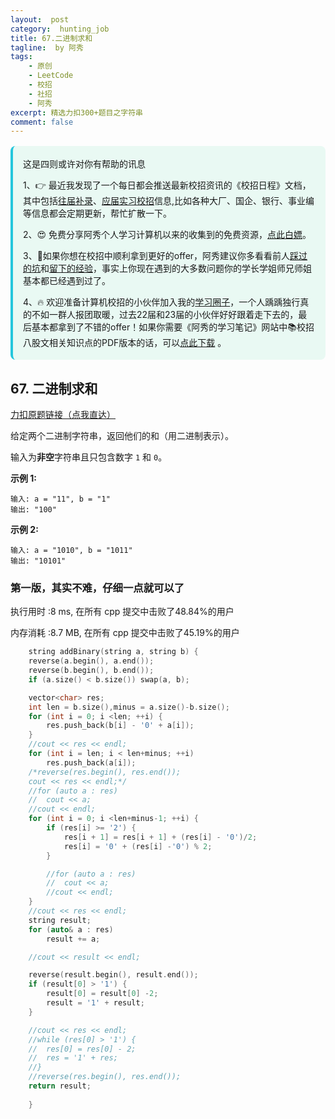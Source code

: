 ```yaml
---
layout:  post
category:  hunting_job
title: 67.二进制求和
tagline:  by 阿秀
tags:
    - 原创
    - LeetCode
    - 校招
    - 社招
    - 阿秀
excerpt: 精选力扣300+题目之字符串
comment: false
---
```




<div style="border-color: #24C6DC;
            background-color: #e9f9f3;         
            margin: 1rem 0;
        padding: .25rem 1rem;
        border-left-width: .3rem;
        border-left-style: solid;
        border-radius: .5rem;
        color: inherit;">
  <p>这是四则或许对你有帮助的讯息</p>
  <p>1、👉 最近我发现了一个每日都会推送最新校招资讯的《校招日程》文档，其中包括<a style="text-decoration: underline" href="https://flowus.cn/share/ee50d5eb-3cd5-4f74-880e-95b215dd4ff2" target="_blank">往届补录</a>、<a href="https://flowus.cn/share/5f327c98-1e31-46c8-b86b-5ac6105e021f" target="_blank">应届实习校招</a>信息,比如各种大厂、国企、银行、事业编等信息都会定期更新，帮忙扩散一下。</p>  
  <p>2、😍
    免费分享阿秀个人学习计算机以来的收集到的免费资源，<a style="text-decoration: underline" href="/notes/07-resources/01-free/01-introduce.html" target="_blank">点此白嫖</a>。
  </p>
  <p>3、🚀如果你想在校招中顺利拿到更好的offer，阿秀建议你多看看前人<a style="text-decoration: underline" href="https://www.yuque.com/tuobaaxiu/httmmc/npg1k81zeq4wfpyz" target="_blank">踩过的坑</a>和<a style="text-decoration: underline"  target="_blank" href="https://www.yuque.com/tuobaaxiu/httmmc/gge9ppd0mbu2d3dp">留下的经验</a>，事实上你现在遇到的大多数问题你的学长学姐师兄师姐基本都已经遇到过了。
  </p>
  <p>4、🔥 欢迎准备计算机校招的小伙伴加入我的<a  style="text-decoration: underline" href="https://www.yuque.com/tuobaaxiu/httmmc/xg0otqvc17wfx4u9" target="_blank">学习圈子</a>，一个人踽踽独行真的不如一群人报团取暖，过去22届和23届的小伙伴好好跟着走下去的，最后基本都拿到了不错的offer！如果你需要《阿秀的学习笔记》网站中📚︎校招八股文相关知识点的PDF版本的话，可以<a style="text-decoration: underline" href="/notes/08-other/02-question.html#_5、如何下载阿秀的学习笔记内容pdf版本" target="_blank">点此下载</a> 。</p>   </div>


## 67. 二进制求和

[力扣原题链接（点我直达）](https://leetcode-cn.com/problems/add-binary/)

给定两个二进制字符串，返回他们的和（用二进制表示）。

输入为**非空**字符串且只包含数字 `1` 和 `0`。

**示例 1:**

```
输入: a = "11", b = "1"
输出: "100"
```

**示例 2:**

```
输入: a = "1010", b = "1011"
输出: "10101"
```





### 第一版，其实不难，仔细一点就可以了

执行用时 :8 ms, 在所有 cpp 提交中击败了48.84%的用户

内存消耗 :8.7 MB, 在所有 cpp 提交中击败了45.19%的用户

```c++
    string addBinary(string a, string b) {
	reverse(a.begin(), a.end());
	reverse(b.begin(), b.end());
	if (a.size() < b.size()) swap(a, b);

	vector<char> res;
	int len = b.size(),minus = a.size()-b.size();
	for (int i = 0; i <len; ++i) {
		res.push_back(b[i] - '0' + a[i]);
	}
	//cout << res << endl;
	for (int i = len; i < len+minus; ++i)
		res.push_back(a[i]);
	/*reverse(res.begin(), res.end());
	cout << res << endl;*/
	//for (auto a : res)
	//	cout << a;
	//cout << endl;
	for (int i = 0; i <len+minus-1; ++i) {
		if (res[i] >= '2') {
			res[i + 1] = res[i + 1] + (res[i] - '0')/2;
			res[i] = '0' + (res[i] -'0') % 2;
		}

		//for (auto a : res)
		//	cout << a;
		//cout << endl;
	}
	//cout << res << endl;
	string result;
	for (auto& a : res)
		result += a;

	//cout << result << endl;

	reverse(result.begin(), result.end());
	if (result[0] > '1') {
		result[0] = result[0] -2;
		result = '1' + result;
	}

	//cout << res << endl;
	//while (res[0] > '1') {
	//	res[0] = res[0] - 2;
	//	res = '1' + res;
	//}
	//reverse(res.begin(), res.end());
	return result;
        
    }
```

<p id="字符串中的单词数"></p>

